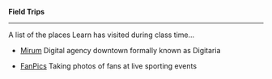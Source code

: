 **Field Trips**

-----------

A list of the places Learn has visited during class time... 

- [Mirum](https://www.digitaria.com/)  Digital agency downtown formally known as Digitaria

- [FanPics](https://www.fanpics.com/)  Taking photos of fans at live sporting events